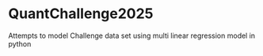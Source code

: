 # QuantChallenge2025
Attempts to model Challenge data set using multi linear regression model in python
